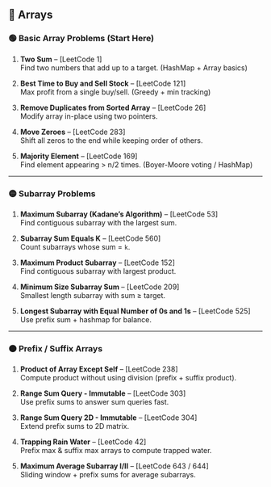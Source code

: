 ## 📌 Arrays

### 🟢 Basic Array Problems (Start Here)
1. **Two Sum** – [LeetCode 1]  
   Find two numbers that add up to a target. (HashMap + Array basics)  

2. **Best Time to Buy and Sell Stock** – [LeetCode 121]  
   Max profit from a single buy/sell. (Greedy + min tracking)  

3. **Remove Duplicates from Sorted Array** – [LeetCode 26]  
   Modify array in-place using two pointers.  

4. **Move Zeroes** – [LeetCode 283]  
   Shift all zeros to the end while keeping order of others.  

5. **Majority Element** – [LeetCode 169]  
   Find element appearing > n/2 times. (Boyer-Moore voting / HashMap)  

---

### 🟡 Subarray Problems
1. **Maximum Subarray (Kadane’s Algorithm)** – [LeetCode 53]  
   Find contiguous subarray with the largest sum.  

2. **Subarray Sum Equals K** – [LeetCode 560]  
   Count subarrays whose sum = `k`.  

3. **Maximum Product Subarray** – [LeetCode 152]  
   Find contiguous subarray with largest product.  

4. **Minimum Size Subarray Sum** – [LeetCode 209]  
   Smallest length subarray with sum ≥ target.  

5. **Longest Subarray with Equal Number of 0s and 1s** – [LeetCode 525]  
   Use prefix sum + hashmap for balance.  

---

### 🟠 Prefix / Suffix Arrays
1. **Product of Array Except Self** – [LeetCode 238]  
   Compute product without using division (prefix + suffix product).  

2. **Range Sum Query - Immutable** – [LeetCode 303]  
   Use prefix sums to answer sum queries fast.  

3. **Range Sum Query 2D - Immutable** – [LeetCode 304]  
   Extend prefix sums to 2D matrix.  

4. **Trapping Rain Water** – [LeetCode 42]  
   Prefix max & suffix max arrays to compute trapped water.  

5. **Maximum Average Subarray I/II** – [LeetCode 643 / 644]  
   Sliding window + prefix sums for average subarrays.  
